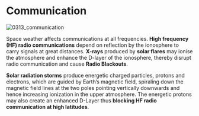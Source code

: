 # Communication

![0313_communication](./static/0313_communication.png)

Space weather affects communications at all frequencies. **High frequency (HF) radio communications** depend on reflection by the ionosphere to carry signals at great distances. **X-rays** produced by **solar flares** may ionise the atmosphere and enhance the D-layer of the ionosphere, thereby disrupt radio communication and cause **Radio Blackouts**.

**Solar radiation storms** produce energetic charged particles, protons and electrons, which are guided by Earth’s magnetic field, spiraling down the magnetic field lines at the two poles pointing vertically downwards and hence increasing ionization in the upper atmosphere.  The energetic protons may also create an enhanced D-Layer thus **blocking HF radio communication at high latitudes**.
